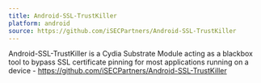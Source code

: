 ```yaml
---
title: Android-SSL-TrustKiller
platform: android
source: https://github.com/iSECPartners/Android-SSL-TrustKiller
---
```


Android-SSL-TrustKiller is a Cydia Substrate Module acting as a blackbox tool to bypass SSL certificate pinning for most applications running on a device - <https://github.com/iSECPartners/Android-SSL-TrustKiller>